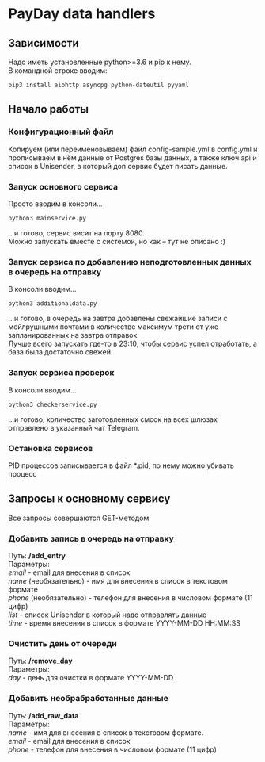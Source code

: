 # PayDay data handlers

## Зависимости
Надо иметь установленные python>=3.6 и pip к нему.  
В командной строке вводим:
```shell
pip3 install aiohttp asyncpg python-dateutil pyyaml
```

## Начало работы
### Конфигурационный файл
Копируем (или переименовываем) файл config-sample.yml в config.yml и прописываем в нём данные от Postgres базы данных, а также ключ api и список в Unisender, в который доп сервис будет писать данные.
### Запуск основного сервиса
Просто вводим в консоли...
```shell
python3 mainservice.py
```
...и готово, сервис висит на порту 8080.  
Можно запускать вместе с системой, но как – тут не описано :)
### Запуск сервиса по добавлению неподготовленных данных в очередь на отправку
В консоли вводим...
```shell
python3 additionaldata.py
```
...и готово, в очередь на завтра добавлены свежайшие записи с мейлрушными почтами в количестве максимум трети от уже запланированных на завтра отправок.  
Лучше всего запускать где-то в 23:10, чтобы сервис успел отработать, а база была достаточно свежей.
### Запуск сервиса проверок
В консоли вводим...
```shell
python3 checkerservice.py
```
...и готово, количество заготовленных смсок на всех шлюзах отправлено в указанный чат Telegram.  
### Остановка сервисов
PID процессов записывается в файл *.pid, по нему можно убивать процесс

## Запросы к основному сервису
Все запросы совершаются GET-методом
### Добавить запись в очередь на отправку
Путь: **/add_entry**  
Параметры:  
*email* - email для внесения в список  
*name* (необязательно) - имя для внесения в список в текстовом формате  
*phone* (необязательно) - телефон для внесения в числовом формате (11 цифр)  
*list* - список Unisender в который надо отправлять данные  
*time* - время внесения в список в формате YYYY-MM-DD HH:MM:SS  
### Очистить день от очереди
Путь: **/remove_day**  
Параметры:  
*day* - день для очистки в формате YYYY-MM-DD  
### Добавить необрабработанные данные
Путь: **/add_raw_data**  
Параметры:  
*name* - имя для внесения в список в текстовом формате.  
*email* - email для внесения в список  
*phone* - телефон для внесения в числовом формате (11 цифр)  